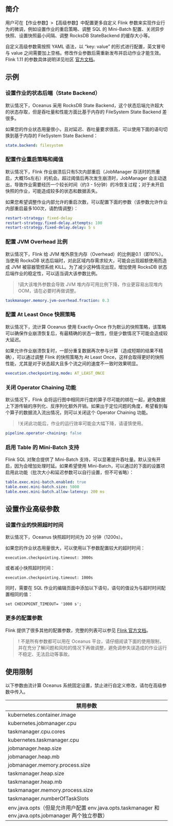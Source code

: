 ## 简介
用户可在【作业参数】>【高级参数】中配置更多自定义 Flink 参数来实现作业行为的微调，例如设置作业的重启策略、调整 SQL 的 Mini-Batch 配置、关闭异步快照、设置快照最小间隔、调整 RocksDB StateBackend 的缓存大小等。

自定义高级参数需按照 YAML 语法，以 “key: value” 的形式进行配置，英文冒号与 value 之间需要加上空格。修改作业参数后需重新发布并启动作业才能生效。Flink 1.11 的参数具体说明详见社区 [官方文档](https://ci.apache.org/projects/flink/flink-docs-release-1.11/ops/config.html)。

## 示例
### 设置作业的状态后端（State Backend）
默认情况下，Oceanus 采用 RocksDB State Backend，这个状态后端允许超大的状态存取，但是吞吐量和性能方面比基于内存的 FileSystem State Backend 差很多。

如果您的作业状态用量很小，且对延迟、吞吐量要求很高，可以使用下面的语句切换到基于内存的 FileSystem State Backend：
```yaml
state.backend: filesystem
```

### 配置作业重启策略和阈值
默认情况下，Flink 作业崩溃后只有5次内部重启（JobManager 存活时的热重启，大概15s左右）的机会。超过阈值后再次发生崩溃时，JobManager 会主动退出，导致作业需要经历一个较长时间（约3 - 5分钟）的冷恢复过程；对于未开启快照的作业，可能造成较多的状态和数据丢失。

如果您希望调整作业内部允许的重启次数，可以配置下面的参数（该参数允许作业内部重启最多100次，请酌情调整）：

```yaml
restart-strategy: fixed-delay
restart-strategy.fixed-delay.attempts: 100
restart-strategy.fixed-delay.delay: 5 s
```

### 配置 JVM Overhead 比例
默认情况下，Flink 给 JVM 堆外原生内存（Overhead）的比例是0.1（即10%）。当使用 RocksDB 状态后端时，对此区域内存需求较大，可能会出现超额使用而造成 JVM 被容器管控系统 KILL。为了减少这种情况出现，增加使用 RocksDB 状态后端作业的稳定性，可以适当调大该参数比例。
> !调大该堆外参数会导致 JVM 堆内存可用比例下降，作业更容易出现堆内 OOM，请在必要时再做调整。

```yaml
taskmanager.memory.jvm-overhead.fraction: 0.3
```

### 配置 At Least Once 快照策略
默认情况下，流计算 Oceanus 使用 Exactly-Once 作为默认的快照策略，该策略可以确保作业崩溃恢复后，有最精确的状态一致性，但是少数情况下可能会造成较大延迟。

如果允许作业崩溃恢复时，一部分重复数据再次参与计算（造成短期的结果不精确），可以通过调整 Flink 的快照策略为 At Least Once，这样会取得更好的快照性能，尤其是对于状态超大且多个流之间的速度不一致时效果明显。
```yml
execution.checkpointing.mode: AT_LEAST_ONCE
```

### 关闭 Operator Chaining 功能
默认情况下，Flink 会将运行图中相同并行度的算子尽可能的绑在一起，避免数据上下游传输的序列化、反序列化额外开销。如果出于定位问题的角度，希望看到每个算子的数据流入流出情况，则可以关闭这个 Operator Chaining 功能。

>!关闭此功能后，作业的运行效率可能会大幅下降，请谨慎使用。

```yml
pipeline.operator-chaining: false
```

### 启用 Table 的 Mini-Batch 支持
Flink SQL 对聚合提供了 Mini-Batch 支持，可以显著提升吞吐量。默认没有开启，因为会增加处理时延。如果希望使用 Mini-Batch，可以通过的下面的设置项启用此功能（批次大小和延迟参数可以自行设置，但不可省略）：

```yml
table.exec.mini-batch.enabled: true
table.exec.mini-batch.size: 5000
table.exec.mini-batch.allow-latency: 200 ms
```

## 设置作业高级参数

### 设置作业的快照超时时间

默认情况下，Oceanus 快照超时时间为 20 分钟（1200s）。

如果您的作业状态用量很大，可以使用以下参数配置较大的超时时间：

    execution.checkpointing.timeout: 3000s

或者减小快照超时时间：

    execution.checkpointing.timeout: 1000s
    
同时，需要在 SQL 作业的编辑页面中添加以下语句，语句的值设为与超时时间配置相同的值：

    set CHECKPOINT_TIMEOUT= '1000 s'; 

### 更多的配置参数
Flink 提供了很多其他的配置参数，完整的列表可以参见 [Flink 官方文档](https://ci.apache.org/projects/flink/flink-docs-release-1.11/zh/ops/config.html)。

> ! 不是所有参数都可以用在 Oceanus 平台，请仔细阅读下面的使用限制，并在充分了解问题和风险的情况下再做调整，避免调参失误造成的作业运行不稳定、无法启动等事故。


## 使用限制

以下参数由流计算 Oceanus 系统固定设置，禁止进行自定义修改，请勿在高级参数中传入。

| 禁用参数                                                     |
| ------------------------------------------------------------ |
| kubernetes.container.image                                   |
| kubernetes.jobmanager.cpu                                    |
| taskmanager.cpu.cores                                        |
| kubernetes.taskmanager.cpu                                   |
| jobmanager.heap.size                                         |
| jobmanager.heap.mb                                           |
| jobmanager.memory.process.size                               |
| taskmanager.heap.size                                        |
| taskmanager.heap.mb                                          |
| taskmanager.memory.process.size                              |
| taskmanager.numberOfTaskSlots                                |
| env.java.opts（但是允许用户配置 env.java.opts.taskmanager 和 env.java.opts.jobmanager 两个独立参数） |
